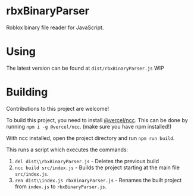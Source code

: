 # rbxBinaryParser
Roblox binary file reader for JavaScript.

# Using
The latest version can be found at `dist/rbxBinaryParser.js`
WIP

# Building
Contributions to this project are welcome!

To build this project, you need to install [@vercel/ncc](https://www.npmjs.com/package/@vercel/ncc).
This can be done by running `npm i -g @vercel/ncc`. (make sure you have npm installed!)

With ncc installed, open the project directory and run `npm run build`.

This runs a script which executes the commands:
1. `del dist\\rbxBinaryParser.js` - Deletes the previous build
2. `ncc build src/index.js` - Builds the project starting at the main file `src/index.js`.
3. `ren dist\\index.js rbxBinaryParser.js` - Renames the built project from `index.js` to `rbxBinaryParser.js`.
